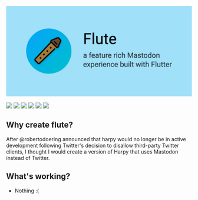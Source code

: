 ![Flute, a feature rich Mastodon experience built with Flutter](media/title.png)

<a href="https://github.com/mrhcjones/flute/stargazers"><img src="https://img.shields.io/github/stars/mrhcjones/flute?color=8B00FD&logo=github&style=for-the-badge"/></a>
<a href="https://github.com/mrhcjones/flute/releases"><img src="https://img.shields.io/github/v/release/mrhcjones/flute?color=BC0492&style=for-the-badge"/></a>
<a href="https://github.com/mrhcjones/flute/commits/master"><img src="https://img.shields.io/github/commits-since/mrhcjones/flute/latest?color=F2091C&style=for-the-badge"/></a>
<a href="https://github.com/mrhcjones/flute/commits/master"><img src="https://img.shields.io/github/commit-activity/m/mrhcjones/flute?color=FD0A04&style=for-the-badge"/></a>
<a href="https://github.com/mrhcjones/flute/actions/workflows/flutter_push.yml">
<img src="https://img.shields.io/github/actions/workflow/status/mrhcjones/flute/flutter_push.yml?style=for-the-badge&label=CI
"/></a>
<a href="https://github.com/Solido/awesome-flutter"><img src="https://img.shields.io/badge/Awesome-Flutter-blue.svg?longCache=true&style=for-the-badge"/></a>

## Why create flute?
After @robertodoering announced that harpy would no longer be in active development following Twitter's decision to disallow third-party Twitter clients, I thought I would create a version of Harpy that uses Mastodon instead of Twitter.

## What's working?
* Nothing :(